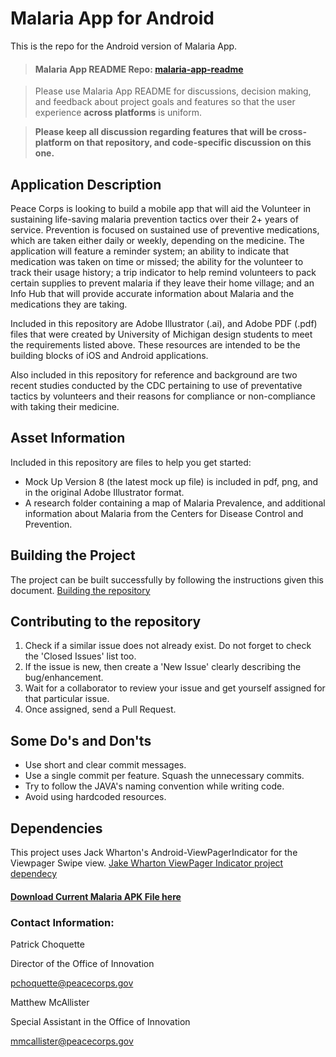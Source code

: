 Malaria App for Android
====

This is the repo for the Android version of Malaria App. 

> #### Malaria App README Repo: [malaria-app-readme](https://github.com/PeaceCorps/malaria-app-readme)

> Please use Malaria App README for discussions, decision making, and feedback about project goals and features so that the user experience **across platforms** is uniform.

> **Please keep all discussion regarding features that will be cross-platform on that repository, and code-specific discussion on this one.**




## Application Description

Peace Corps is looking to build a mobile app that will aid the Volunteer in sustaining life-saving malaria prevention tactics over their 2+ years of service. Prevention is focused on sustained use of preventive medications, which are taken either daily or weekly, depending on the medicine. The application will feature a reminder system; an ability to indicate that medication was taken on time or missed; the ability for the volunteer to track their usage history; a trip indicator to help remind volunteers to pack certain supplies to prevent malaria if they leave their home village; and an Info Hub that will provide accurate information about Malaria and the medications they are taking. 

Included in this repository are Adobe Illustrator (.ai), and Adobe PDF (.pdf) files that were created by University of Michigan design students to meet the requirements listed above. These resources are intended to be the building blocks of iOS and Android applications.

Also included in this repository for reference and background are two recent studies conducted by the CDC pertaining to use of preventative tactics by volunteers and their reasons for compliance or non-compliance with taking their medicine. 
<h2>Asset Information</h2>
Included in this repository are files to help you get started:
<ul>
<li>Mock Up Version 8 (the latest mock up file) is included in pdf, png, and in the original Adobe Illustrator format.</li>
<li>A research folder containing a map of Malaria Prevalence, and additional information about Malaria from the Centers for Disease Control and Prevention.</li>
</ul>

## Building the Project
The project can be built successfully by following the instructions given this document. <a href="https://github.com/systers/malaria-app-android/wiki/Building-the-Repository"> Building the repository</a>

## Contributing to the repository
<ol>
<li>Check if a similar issue does not already exist. Do not forget to check the 'Closed Issues' list too.</li>
<li>If the issue is new, then create a 'New Issue' clearly describing the bug/enhancement. </li>
<li>Wait for a collaborator to review your issue and get yourself assigned for that particular issue. </li>
<li>Once assigned, send a Pull Request. </li>
</ol>

## Some Do's and Don'ts
<ul>
<li>Use short and clear commit messages.</li>
<li>Use a single commit per feature. Squash the unnecessary commits.</li>
<li>Try to follow the JAVA's naming convention while writing code.</li>
<li>Avoid using hardcoded resources. </li>
</ul>


## Dependencies
This project uses Jack Wharton's Android-ViewPagerIndicator for the Viewpager Swipe view.
 <a href="https://github.com/chimdi2000/ViewPagerIndicator">Jake Wharton ViewPager Indicator project dependecy</a>

<h4> <a href="https://drive.google.com/file/d/0B0E0_9za8pF1RDg5QkVPNzh6Vjg/view?usp=sharing"> Download Current Malaria APK File here </a> </h4>

<h3>Contact Information:</h3>


Patrick Choquette

Director of the Office of Innovation

pchoquette@peacecorps.gov


Matthew McAllister

Special Assistant in the Office of Innovation

mmcallister@peacecorps.gov
